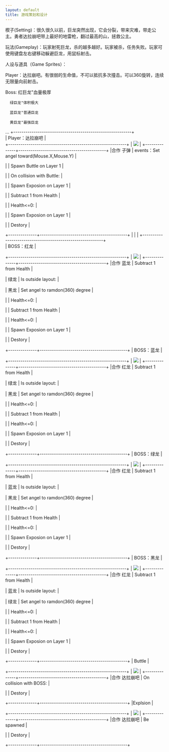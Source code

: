```yaml
---
layout: default
title: 游戏策划和设计
---
```


楔子(Setting)：很久很久以前，巨龙突然出现，它会分裂，带来灾难，带走公主。勇者达拉崩吧带上最好的地雷枪，翻过最高的山，拯救公主。

玩法(Gameplay)：玩家射死巨龙，杀的越多越好。玩家被杀，任务失败。玩家可使用键盘左右键移动躲避巨龙，用鼠标射击。 

人设与道具（Game Sprites）：

Player：达拉崩吧。有很弱的生命值，不可以抵抗多次撞击。可以360旋转，连续无限量向前射击。

Boss: 红巨龙"血量极厚
      
      绿巨龙"体积极大

      蓝巨龙"普通巨龙

      黄巨龙"最强巨龙
…
+----------------------------------------------------------+  
| Player：达拉崩吧                                          |  
+----------------------------------------------------------+
| ![](https://wx3.sinaimg.cn/mw690/a093d017ly1fw18fb9elsj204m04m74w.jpg)
                                                           |
+--------------+-------------------------------------------+
|合作 子弹      | events：Set angel toward(Mouse.X,Mouse.Y) |

|              | Spawn Buttle on Layer 1                   |

|              | On collision with Buttle:                 |

|              | Spawn Exposion on Layer 1                 |

|              | Subtract 1 from Health                    |

|              | Health<=0:                                |

|              | Spawn Exposion on Layer 1                 |

|              | Destory                                   |

+--------------+-------------------------------------------+
|              |                   |
+----------------------------------------------------------+  
| BOSS：红龙                                              | 

+----------------------------------------------------------+
| ![](https://wx1.sinaimg.cn/mw690/a093d017ly1fw18fb6iu2j205808z0u9.jpg)
                                                           |
+--------------+-------------------------------------------+
|合作 蓝龙     | Subtract 1 from Health                     |

|     绿龙     | Is outside layout:                         |

|     黑龙     | Set angel to ramdon(360) degree            |

|              | Health<=0:                                |

|              | Subtract 1 from Health                    |

|              | Health<=0:                                |

|              | Spawn Exposion on Layer 1                 |

|              | Destory                                   |

+--------------+-------------------------------------------+
| BOSS：蓝龙                                              | 
 
+----------------------------------------------------------+
| ![](https://wx2.sinaimg.cn/mw690/a093d017ly1fw18fb8bw0j206805o401.jpg)
                                                           |
+--------------+-------------------------------------------+
|合作 红龙     | Subtract 1 from Health                     |

|     绿龙     | Is outside layout:                         |

|     黑龙     | Set angel to ramdon(360) degree            |

|              | Health<=0:                                |

|              | Subtract 1 from Health                    |

|              | Health<=0:                                |

|              | Spawn Exposion on Layer 1                 |

|              | Destory                                   |

+--------------+-------------------------------------------+
| BOSS：绿龙                                              | 
 
+----------------------------------------------------------+
| ![](https://wx1.sinaimg.cn/mw690/a093d017ly1fw18fb72nvj206c07tq5r.jpg)
                                                           |
+--------------+-------------------------------------------+
|合作 红龙     | Subtract 1 from Health                     |

|     蓝龙     | Is outside layout:                         |

|     黑龙     | Set angel to ramdon(360) degree            |

|              | Health<=0:                                |

|              | Subtract 1 from Health                    |

|              | Health<=0:                                |

|              | Spawn Exposion on Layer 1                 |

|              | Destory                                   |

+--------------+-------------------------------------------+
| BOSS：黑龙                                              | 
 
+----------------------------------------------------------+
| ![](https://wx4.sinaimg.cn/mw690/a093d017ly1fw18fb6q4fj203u04t3zc.jpg)
                                                           |
+--------------+-------------------------------------------+
|合作 红龙     | Subtract 1 from Health                     |

|     蓝龙     | Is outside layout:                         |

|     绿龙     | Set angel to ramdon(360) degree            |

|              | Health<=0:                                |

|              | Subtract 1 from Health                    |

|              | Health<=0:                                |

|              | Spawn Exposion on Layer 1                 |

|              | Destory                                   |

+--------------+-------------------------------------------+
| Buttle                                                   | 
 
+----------------------------------------------------------+
| ![](https://wx1.sinaimg.cn/mw690/a093d017ly1fw18u9bc3uj200p00c0hf.jpg)
                                                           |
+--------------+-------------------------------------------+
|合作 达拉崩吧  | On collision with BOSS:                    |

|              | Destory                                   |

+--------------+-------------------------------------------+
|Explsion                                                  | 
 
+----------------------------------------------------------+
| ![](https://wx4.sinaimg.cn/mw690/a093d017ly1fw18u9cocjj203a02ta9z.jpg)
                                                           |
+--------------+-------------------------------------------+
|合作 达拉崩吧  | Be spawned                                |

|              | Destory                                   |

+--------------+-------------------------------------------+